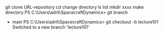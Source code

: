 ---
---

git clone URL-repository 
cd change directory
ls list 
mkdir xxxx make directory
PS C:\Users\adril\SpacecraftDynamics> git branch
* main
PS C:\Users\adril\SpacecraftDynamics> git checkout -b lecture101
Switched to a new branch 'lecture101'


